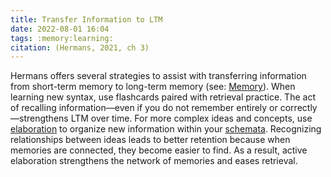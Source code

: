 ```yaml
---
title: Transfer Information to LTM
date: 2022-08-01 16:04
tags: :memory:learning:
citation: (Hermans, 2021, ch 3)
---
```


Hermans offers several strategies to assist with transferring information from short-term memory to long-term memory (see: [Memory](202207271037.md)). When learning new syntax, use flashcards paired with retrieval practice. The act of recalling information—even if you do not remember entirely or correctly—strengthens LTM over time. For more complex ideas and concepts, use [elaboration](202012131810.md) to organize new information within your [schemata](202208011650.md). Recognizing relationships between ideas leads to better retention because when memories are connected, they become easier to find. As a result, active elaboration strengthens the network of memories and eases retrieval.

